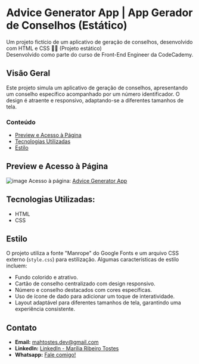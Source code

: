 # Advice Generator App | App Gerador de Conselhos (Estático)
Um projeto fictício de um aplicativo de geração de conselhos, desenvolvido com HTML e CSS 🚀🤔 (Projeto estático)
 <br />
Desenvolvido como parte do curso de Front-End Engineer da CodeCademy.

## Visão Geral
Este projeto simula um aplicativo de geração de conselhos, apresentando um conselho específico acompanhado por um número identificador. O design é atraente e responsivo, adaptando-se a diferentes tamanhos de tela.

### Conteúdo

- [Preview e Acesso à Página](#preview-e-acesso-à-página)
- [Tecnologias Utilizadas](#tecnologias-utilizadas)
- [Estilo](#estilo)

## Preview e Acesso à Página
![image](https://github.com/mariliatostesdev/advice-generator-app/assets/133540781/50a6fc07-c8d3-4628-84ac-2c59d2fb0dca)
Acesso à página: [Advice Generator App](https://mariliatostesdev.github.io/advice-generator-app/)

## Tecnologias Utilizadas:
- HTML
- CSS

## Estilo

O projeto utiliza a fonte "Manrope" do Google Fonts e um arquivo CSS externo (`style.css`) para estilização. Algumas características de estilo incluem:

- Fundo colorido e atrativo.
- Cartão de conselho centralizado com design responsivo.
- Número e conselho destacados com cores específicas.
- Uso de ícone de dado para adicionar um toque de interatividade.
- Layout adaptável para diferentes tamanhos de tela, garantindo uma experiência consistente.

## Contato
- **Email:** mahtostes.dev@gmail.com
- **LinkedIn:** [LinkedIn - Marília Ribeiro Tostes](https://www.linkedin.com/in/marilia-ribeiro-tostes/)
- **Whatsapp:** [Fale comigo!](https://wa.me/5567981443147)
